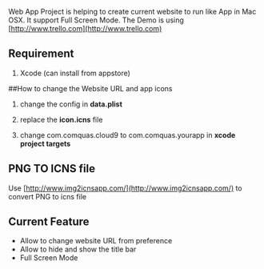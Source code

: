 Web App Project is helping to create current website to run like App in Mac OSX. It support Full Screen Mode. The Demo is using [http://www.trello.com](http://www.trello.com)

## Requirement

1. Xcode (can install from appstore)

##How to change the Website URL and app icons

1. change the config in **data.plist**

2. replace the **icon.icns** file

3. change com.comquas.cloud9 to com.comquas.yourapp in **xcode project targets**


## PNG TO ICNS file

Use [http://www.img2icnsapp.com/](http://www.img2icnsapp.com/) to convert PNG to icns file



## Current Feature

* Allow to change website URL from preference
* Allow to hide and show the title bar
* Full Screen Mode